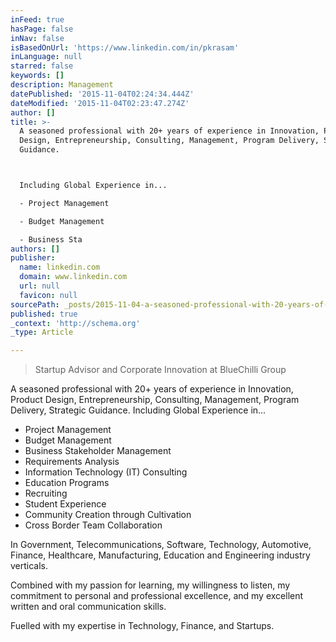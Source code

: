```yaml
---
inFeed: true
hasPage: false
inNav: false
isBasedOnUrl: 'https://www.linkedin.com/in/pkrasam'
inLanguage: null
starred: false
keywords: []
description: Management
datePublished: '2015-11-04T02:24:34.444Z'
dateModified: '2015-11-04T02:23:47.274Z'
author: []
title: >-
  A seasoned professional with 20+ years of experience in Innovation, Product
  Design, Entrepreneurship, Consulting, Management, Program Delivery, Strategic
  Guidance.



  Including Global Experience in...

  - Project Management

  - Budget Management

  - Business Sta
authors: []
publisher:
  name: linkedin.com
  domain: www.linkedin.com
  url: null
  favicon: null
sourcePath: _posts/2015-11-04-a-seasoned-professional-with-20-years-of-experience-in-inno.md
published: true
_context: 'http://schema.org'
_type: Article

---
```

> Startup Advisor and Corporate Innovation at BlueChilli Group

A seasoned professional with 20+ years of experience in Innovation, Product Design, Entrepreneurship, Consulting, Management, Program Delivery, Strategic Guidance.
Including Global Experience in... 

* Project Management
* Budget Management
* Business Stakeholder Management 
* Requirements Analysis 
* Information Technology (IT) Consulting 
* Education Programs 
* Recruiting 
* Student Experience 
* Community Creation through Cultivation 
* Cross Border Team Collaboration

In Government, Telecommunications, Software, Technology, Automotive, Finance, Healthcare, Manufacturing, Education and Engineering industry verticals. 

Combined with my passion for learning, my willingness to listen, my commitment to personal and professional excellence, and my excellent written and oral communication skills. 

Fuelled with my expertise in Technology, Finance, and Startups.